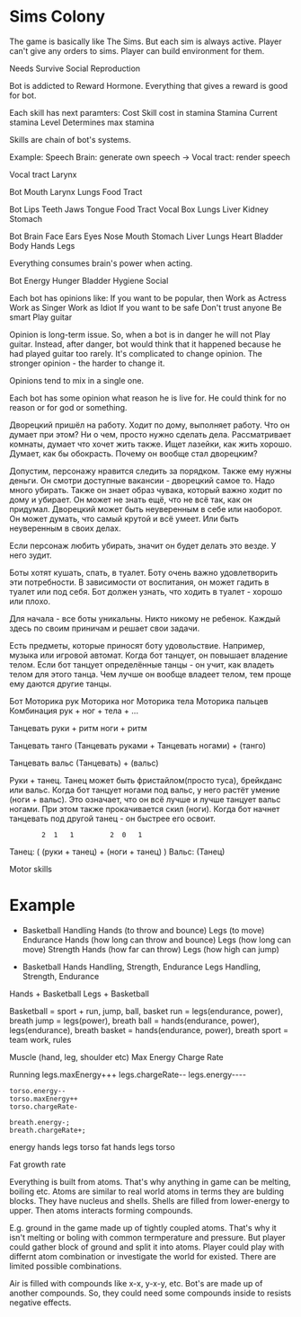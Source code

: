 # Sims Colony
The game is basically like The Sims.
But each sim is always active.
Player can't give any orders to sims.
Player can build environment for them.

Needs
    Survive
    Social
    Reproduction

Bot is addicted to Reward Hormone.
Everything that gives a reward is good for bot.

Each skill has next paramters:
    Cost
        Skill cost in stamina
    Stamina
        Current stamina
    Level
        Determines max stamina

Skills are chain of bot's systems.

Example: Speech
Brain: generate own speech -> Vocal tract: render speech

Vocal tract
    Larynx

Bot
    Mouth
    Larynx
    Lungs
    Food Tract


Bot
    Lips
    Teeth
    Jaws
    Tongue
    Food Tract
    Vocal Box
    Lungs
    Liver
    Kidney
    Stomach

Bot
    Brain
    Face
    Ears
    Eyes
    Nose
    Mouth
    Stomach
    Liver
    Lungs
    Heart
    Bladder
    Body
    Hands
    Legs

Everything consumes brain's power when acting.



Bot
    Energy
    Hunger
    Bladder
    Hygiene
    Social


Each bot has opinions like:
    If you want to be popular, then
        Work as Actress
        Work as Singer
        Work as Idiot
    If you want to be safe
        Don't trust anyone
        Be smart
        Play guitar

Opinion is long-term issue.
So, when a bot is in danger he will not Play guitar.
Instead, after danger, bot would think that it happened because he had played guitar too rarely.
It's complicated to change opinion. The stronger opinion - the harder to change it.

Opinions tend to mix in a single one.

Each bot has some opinion what reason he is live for.
He could think for no reason or for god or something.

Дворецкий пришёл на работу.
Ходит по дому, выполняет работу.
Что он думает при этом?
Ни о чем, просто нужно сделать дела.
Рассматривает комнаты, думает что хочет жить также.
Ищет лазейки, как жить хорошо.
Думает, как бы обокрасть.
Почему он вообще стал дворецким?

Допустим, персонажу нравится следить за порядком.
Также ему нужны деньги.
Он смотри доступные вакансии - дворецкий самое то.
Надо много убирать.
Также он знает образ чувака, который важно ходит по дому и убирает.
Он может не знать ещё, что не всё так, как он придумал.
Дворецкий может быть неуверенным в себе или наоборот.
Он может думать, что самый крутой и всё умеет.
Или быть неуверенным в своих делах.

Если персонаж любить убирать, значит он будет делать это везде.
У него зудит.


Боты хотят кушать, спать, в туалет.
Боту очень важно удовлетворить эти потребности.
В зависимости от воспитания, он может гадить в туалет или под себя.
Бот должен узнать, что ходить в туалет - хорошо или плохо.

Для начала - все боты уникальны. Никто никому не ребенок.
Каждый здесь по своим приничам и решает свои задачи.

Есть предметы, которые приносят боту удовольствие.
Например, музыка или игровой автомат.
Когда бот танцует, он повышает владение телом.
Если бот танцует определённые танцы - он учит, как владеть телом для этого танца.
Чем лучше он вообще владеет телом, тем проще ему даются другие танцы.


Бот
    Моторика рук
    Моторика ног
    Моторика тела
    Моторика пальцев
    Комбинация рук + ног + тела + ...
 
Танцевать
    руки + ритм
    ноги + ритм

Танцевать танго
    (Танцевать руками + Танцевать ногами) + (танго)

Танцевать вальс
    (Танцевать) + (вальс)


Руки + танец.
Танец может быть фристайлом(просто туса), брейкданс или вальс.
Когда бот танцует ногами под вальс, у него растёт умение (ноги + вальс).
Это означает, что он всё лучше и лучше танцует вальс ногами.
При этом также прокачивается скил (ноги).
Когда бот начнет танцевать под другой танец - он быстрее его освоит.

            2  1   1         2  0   1
Танец: ( (руки + танец) + (ноги + танец) )
Вальс: (Танец)


Motor skills



# Example
- Basketball
    Handling
        Hands (to throw and bounce)
        Legs (to move)
    Endurance
        Hands (how long can throw and bounce)
        Legs (how long can move)
    Strength
        Hands (how far can throw)
        Legs (how high can jump)

- Basketball
    Hands
        Handling, Strength, Endurance
    Legs
        Handling, Strength, Endurance


Hands + Basketball
Legs + Basketball


Basketball = sport + run, jump, ball, basket
run = legs(endurance, power), breath
jump = legs(power), breath
ball = hands(endurance, power), legs(endurance), breath
basket = hands(endurance, power), breath
sport = team work, rules











Muscle (hand, leg, shoulder etc)
    Max Energy
    Charge Rate

Running
    legs.maxEnergy+++
    legs.chargeRate--
    legs.energy----
    
    torso.energy--
    torso.maxEnergy++
    torso.chargeRate-
    
    breath.energy-;
    breath.chargeRate+;


energy
    hands
    legs
    torso
fat
    hands
    legs
    torso

Fat
    growth rate




Everything is built from atoms.
That's why anything in game can be melting, boiling etc.
Atoms are similar to real world atoms in terms they are bulding blocks.
They have nucleus and shells.
Shells are filled from lower-energy to upper.
Then atoms interacts forming compounds.

E.g. ground in the game made up of tightly coupled atoms.
That's why it isn't melting or boling with common termperature and pressure.
But player could gather block of ground and split it into atoms.
Player could play with differnt atom combination or investigate the world for existed.
There are limited possible combinations.

Air is filled with compounds like x-x, y-x-y, etc.
Bot's are made up of another compounds. 
So, they could need some compounds inside to resists negative effects.

